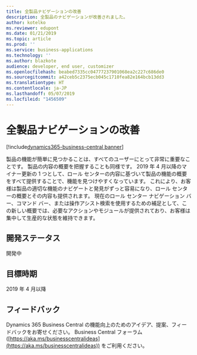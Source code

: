 ```yaml
---
title: 全製品ナビゲーションの改善
description: 全製品のナビゲーションが改善されました。
author: kotelko
ms.reviewer: edupont
ms.date: 01/21/2019
ms.topic: article
ms.prod: ''
ms.service: business-applications
ms.technology: ''
ms.author: blazkote
audience: developer, end user, customizer
ms.openlocfilehash: beabed7335cc04777237901068ea2c227c686de0
ms.sourcegitcommit: a42ceb5c2375ecb045c1710fea82e164bcb13dd3
ms.translationtype: HT
ms.contentlocale: ja-JP
ms.lasthandoff: 05/07/2019
ms.locfileid: "1456509"
---
```

# <a name="improved-all-product-navigation"></a>全製品ナビゲーションの改善
[!include[dynamics365-business-central banner](../includes/dynamics365-business-central.md)]

製品の機能が簡単に見つかることは、すべてのユーザーにとって非常に重要なことです。 製品の内容の概要を把握することも同様です。 2019 年 4 月以降のマイナー更新の 1 つとして、ロール センターの内容に基づいて製品の機能の概要をすべて提供することで、機能を見つけやすくなっています。 これにより、お客様は製品の適切な機能のナビゲートと発見がずっと容易になり、ロール センターの概要とその内容も提供されます。 現在のロール センター ナビゲーション バー、コマンド バー、または操作アシスト検索を使用するための補足として、この新しい概要では、必要なアクションやモジュールが提供されており、お客様は集中して生産的な状態を維持できます。 

## <a name="development-status"></a>開発ステータス
開発中

## <a name="target-timeframe"></a>目標時期
2019 年 4 月以降


## <a name="tell-us-what-you-think"></a>フィードバック
Dynamics 365 Business Central の機能向上のためのアイデア、提案、フィードバックをお寄せください。 Business Central フォーラム ([https://aka.ms/businesscentralideas](https://aka.ms/businesscentralideas)) をご利用ください。

